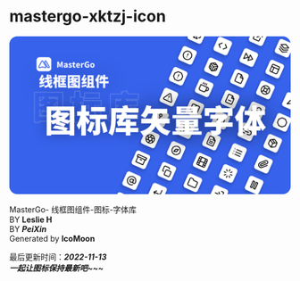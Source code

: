 # mastergo-xktzj-icon


![线框图组件-图标-字体库图片](./img/img1.svg)   


MasterGo- 线框图组件-图标-字体库  
BY **Leslie H**  
BY ___PeiXin___  
Generated by **IcoMoon**  

最后更新时间：***2022-11-13***  
___一起让图标保持最新吧~~~___
